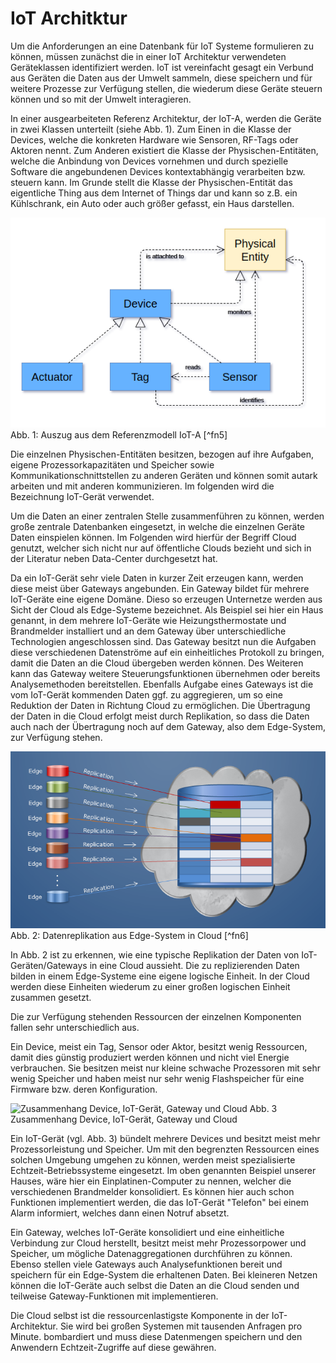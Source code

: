 # IoT Architktur

Um die Anforderungen an eine Datenbank für IoT Systeme formulieren zu können, müssen zunächst die in einer IoT Architektur verwendeten Geräteklassen identifiziert werden. IoT ist vereinfacht gesagt ein Verbund aus Geräten die Daten aus der Umwelt sammeln, diese speichern und für weitere Prozesse zur Verfügung stellen, die wiederum diese Geräte steuern können und so mit der Umwelt interagieren.

In einer ausgearbeiteten Referenz Architektur, der IoT-A, werden die Geräte in zwei Klassen unterteilt (siehe Abb. 1).
Zum Einen in die Klasse der Devices, welche die konkreten Hardware wie Sensoren, RF-Tags oder Aktoren nennt. Zum Anderen existiert die Klasse der Physischen-Entitäten, welche die Anbindung von Devices vornehmen und durch spezielle Software die angebundenen Devices kontextabhängig verarbeiten bzw. steuern kann. Im Grunde stellt die Klasse der Physischen-Entität das eigentliche Thing aus dem Internet of Things dar und kann so z.B. ein Kühlschrank, ein Auto oder auch größer gefasst, ein Haus darstellen.

![Auszug aus dem Referenzmodell IoT-A](img/iot-a_auszug_modell.png)
Abb. 1: Auszug aus dem Referenzmodell IoT-A [^fn5]

Die einzelnen Physischen-Entitäten besitzen, bezogen auf ihre Aufgaben, eigene Prozessorkapazitäten und Speicher sowie Kommunikationschnittstellen zu anderen Geräten und können somit autark arbeiten und mit anderen kommunizieren. Im folgenden wird die Bezeichnung IoT-Gerät verwendet.

Um die Daten an einer zentralen Stelle zusammenführen zu können, werden große zentrale Datenbanken eingesetzt, in welche die einzelnen Geräte Daten einspielen können. Im Folgenden wird hierfür der Begriff Cloud genutzt, welcher sich nicht nur auf öffentliche Clouds bezieht und sich in der Literatur neben Data-Center durchgesetzt hat.

Da ein IoT-Gerät sehr viele Daten in kurzer Zeit erzeugen kann, werden diese meist über Gateways angebunden. Ein Gateway bildet für mehrere IoT-Geräte eine eigene Domäne. Dieso so erzeugen Unternetze werden aus Sicht der Cloud als Edge-Systeme bezeichnet. Als Beispiel sei hier ein Haus genannt, in dem mehrere IoT-Geräte wie Heizungsthermostate und Brandmelder installiert und an dem Gateway über unterschiedliche Technologien angeschlossen sind. Das Gateway besitzt nun die Aufgaben diese verschiedenen Datenströme auf ein einheitliches Protokoll zu bringen, damit die Daten an die Cloud übergeben werden können. Des Weiteren kann das Gateway weitere Steuerungsfunktionen übernehmen oder bereits Analysemethoden bereitstellen. Ebenfalls Aufgabe eines Gateways ist die vom IoT-Gerät kommenden Daten ggf. zu aggregieren, um so eine Reduktion der Daten in Richtung Cloud zu ermöglichen. Die Übertragung der Daten in die Cloud erfolgt meist durch Replikation, so dass die Daten auch nach der Übertragung noch auf dem Gateway, also dem Edge-System, zur Verfügung stehen.

![Datenreplikation aus Edge-System in Cloud](img/data-distribution-figure5.png)
Abb. 2: Datenreplikation aus Edge-System in Cloud [^fn6]

In Abb. 2 ist zu erkennen, wie eine typische Replikation der Daten von IoT-Geräten/Gateways in eine Cloud aussieht. Die zu replizierenden Daten bilden in einem Edge-Systeme eine eigene logische Einheit. In der Cloud werden diese Einheiten wiederum zu einer großen logischen Einheit zusammen gesetzt.

Die zur Verfügung stehenden Ressourcen der einzelnen Komponenten fallen sehr unterschiedlich aus.

Ein Device, meist ein Tag, Sensor oder Aktor, besitzt wenig Ressourcen, damit dies günstig produziert werden können und nicht viel Energie verbrauchen. Sie besitzen meist nur kleine schwache Prozessoren mit sehr wenig Speicher und haben meist nur sehr wenig Flashspeicher für eine Firmware bzw. deren Konfiguration.

![Zusammenhang Device, IoT-Gerät, Gateway und Cloud](img/iot_overview.png)
Abb. 3 Zusammenhang Device, IoT-Gerät, Gateway und Cloud

Ein IoT-Gerät (vgl. Abb. 3) bündelt mehrere Devices und besitzt meist mehr Prozessorleistung und Speicher. Um mit den begrenzten Ressourcen eines solchen Umgebung umgehen zu können, werden meist spezialisierte Echtzeit-Betriebssysteme eingesetzt. Im oben genannten Beispiel unserer Hauses, wäre hier ein Einplatinen-Computer zu nennen, welcher die verschiedenen Brandmelder konsolidiert. Es können hier auch schon Funktionen implementiert werden, die das IoT-Gerät "Telefon" bei einem Alarm informiert, welches dann einen Notruf absetzt.

Ein Gateway, welches IoT-Geräte konsolidiert und eine einheitliche Verbindung zur Cloud herstellt, besitzt meist mehr Prozessorpower und Speicher, um mögliche Datenaggregationen durchführen zu können. Ebenso stellen viele Gateways auch Analysefunktionen bereit und speichern für ein Edge-System die erhaltenen Daten. Bei kleineren Netzen können die IoT-Geräte auch selbst die Daten an die Cloud senden und teilweise Gateway-Funktionen mit implementieren.

Die Cloud selbst ist die ressourcenlastigste Komponente in der IoT-Architektur. Sie wird bei großen Systemen mit tausenden Anfragen pro Minute. bombardiert und muss diese Datenmengen speichern und den Anwendern Echtzeit-Zugriffe auf diese gewähren.
